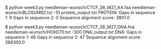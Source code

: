 
$ python week3.py needleman-wunsch/CTCF_38_M27_AA.faa needleman-wunsch/BLOSUM62.txt -10 protein_output.txt
PROTEIN:
	Gaps in sequence 1: 9
	Gaps in sequence 2: 0
	Sequence alignment score: 3801.0

$ python week3.py needleman-wunsch/CTCF_38_M27_DNA.fna needleman-wunsch/HOXD70.txt -300 DNA_output.txt
DNA:
	Gaps in sequence 1: 46
	Gaps in sequence 2: 47
	Sequence alignment score: 266300.0